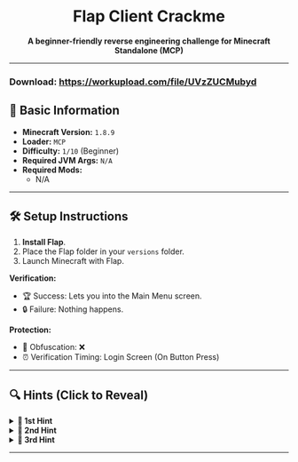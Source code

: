 <h1 align="center">Flap Client Crackme</h1>

<p align="center">
  <strong>A beginner-friendly reverse engineering challenge for Minecraft Standalone (MCP)</strong>
</p>

---
### Download: https://workupload.com/file/UVzZUCMubyd

## 📌 Basic Information  
- **Minecraft Version:** `1.8.9`  
- **Loader:** `MCP`  
- **Difficulty:** `1/10` (Beginner)  
- **Required JVM Args:** `N/A`   
- **Required Mods:**  
  - N/A

---

## 🛠️ Setup Instructions  
1. **Install Flap**.  
2. Place the Flap folder in your `versions` folder.  
3. Launch Minecraft with Flap.

**Verification:**  
- 🏆 Success: Lets you into the Main Menu screen.  
- 🔒 Failure: Nothing happens.  

**Protection:**  
- 🧬 Obfuscation: ❌ 
- ⏰ Verification Timing: Login Screen (On Button Press)

---

## 🔍 Hints (Click to Reveal)  
<details>  
<summary><strong>🚩 1st Hint</strong></summary>  

1. **Auth Package:**
   - ```vestige.util.keyauth```
</details>  

<details>  
<summary><strong>🚩 2nd Hint</strong></summary>  

2. **KeyAuth Reference:**  
   - Search for References on class ```vestige/util/keyauth/api/KeyAuth``` (LoginScreen will show up).  
</details>

<details>  
<summary><strong>🚩 3rd Hint</strong></summary>  

3. **What Method?:**  
   - Edit the ```mouseClicked``` method inside the ```LoginScreen``` class.
</details>  

---

